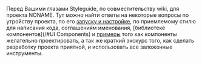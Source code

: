 Перед Вашими глазами Styleguide, по совместительству wiki, для проекта NONAME. Тут можно найти ответы на некоторые вопросы по утройству проекта, по его [запуску и настройке](/#Installation), по приемлемому стилю для написания кода, соглашениям именования, [библиотеке компонентов](/#UI Components) и [примеры](/#Examples) того как компоненты желательно проектировать, а так же краткий экскурс того, как сделать разработку проекта приятной, и использовать все заложенные инструменты.